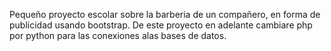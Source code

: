 Pequeño proyecto escolar sobre la barberia de un compañero, en forma de publicidad usando bootstrap.
De este proyecto en adelante cambiare php por python para las conexiones alas bases de datos.
